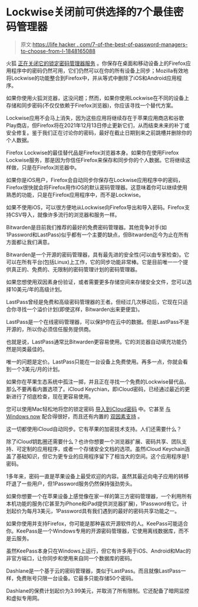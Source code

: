 # Lockwise关闭前可供选择的7个最佳密码管理器

> 原文:[https://life hacker . com/7-of-the-best-of-password-managers-to-choose-from-l-1848165088](https://lifehacker.com/7-of-the-best-password-managers-to-choose-from-before-l-1848165088)

火狐 [正在关闭它的锁定密码管理器服务](https://support.mozilla.org/en-US/kb/end-of-support-firefox-lockwise#firefox-lockwise:web:) 。你保存在桌面和移动设备上的Firefox应用程序中的密码仍然可用，它们仍然可以在你的所有设备上同步；Mozilla有效地将Lockwise的功能整合到Firefox中，并从等式中删除了iOS和Android应用程序。

如果你使用火狐浏览器，这没问题；然而，如果你使用Lockwise在不同的设备上存储和同步密码(不仅仅依赖于Firefox浏览器)，你应该寻找一个替代方案。

Lockwise应用不会马上消失，因为这些应用将继续存在于苹果应用商店和谷歌Play商店，但Firefox将在2021年12月13日停止更新它们，从而结束未来的补丁或安全修复。鉴于我们正在讨论你的密码，最好在截止日期到来之前跳槽并删除你的个人数据。

Firefox Lockwise的最佳替代品是Firefox浏览器本身。如果你在使用Firefox Lockwise服务，那是因为你信任Firefox来保存和同步你的个人数据。它将继续这样做，只是在Firefox浏览器中。

如果你是iOS用户，Firefox会自动同步你保存在Lockwise应用程序中的密码，Firefox很快就会将Firefox用作iOS的默认密码管理器。这意味着你可以继续使用熟悉的功能，只是在Firefox应用程序中，而不是Lockwise。

如果不使用iOS，可以很方便地从Lockwise向Firefox导出和导入密码。Firefox支持CSV导入，就像许多流行的浏览器和服务一样。

Bitwarden是目前我们推荐的最好的免费密码管理器。其他竞争对手(如1Password和LastPass)似乎都有一个主要的缺点，但Bitwarden迄今为止在所有方面都让我们满意。

Bitwarden是一个开源的密码管理器，具有最先进的安全性(可以由专家检查)。它可以在所有平台(包括Linux)上工作，它的同步功能非常棒。它是目前唯一一个提供真正的、免费的、无限制的密码管理计划的密码管理器。

如果您想使用双因素身份验证，或者需要更多存储空间来存储安全文件，您可以选择10美元/年的高级计划。

LastPass曾经是免费和高级密码管理器的王者。但经过几次移动后，它现在只适合你寻找一个溢价计划(即使这样，Bitwarden出来更便宜)。

LastPass是一个在线密码管理器，可以保护你在云中的数据。但是LastPass不是开源的，所以你必须信任服务提供商。

也就是说，LastPass通常比Bitwarden更容易使用。它的浏览器自动填充功能仍然是同类最佳的。

唯一的问题是定价。LastPass只能在一台设备上免费使用。再多一点，你就会看到一个3美元/月的计划。

如果你在苹果生态系统中孤注一掷，并且正在寻找一个免费的Lockwise替代品，那么不要再看内置选项了。iCloud Keychian，即iCloud密码，已经通过最近的更新进行了彻底检查，现在更容易使用。

您可以使用Mac轻松地将您的锁定密码 [导入到iCloud密码](https://lifehacker.com/how-to-import-and-export-passwords-from-icloud-keychain-1847962074) 中。它甚至 [与Windows now](https://lifehacker.com/how-to-finally-use-your-icloud-passwords-on-windows-1847507307) 配合得很好，而且还有内置的 [双因素支持](https://lifehacker.com/you-should-use-your-iphones-new-built-in-two-factor-aut-1847721186) 。

这一切都使用iCloud自动同步。它有苹果的加密技术支持。人们还需要什么？

除了iCloud钥匙圈还需要什么？也许你想要一个浏览器扩展、密码共享、团队支持、可定制的应用程序，或者一个存储安全文档的选项。虽然iCloud Keychain涵盖了基础知识，但它为更专业的应用程序留下了相当大的空间。这个应用程序是1密码。

1多年来，密码一直是苹果设备上最受欢迎的内容。虽然其最近向电子应用的转移吓退了一些用户，但1Password服务仍然保持强劲势头。

如果你想要一个在苹果设备上感觉像在家一样的第三方密码管理器，一个利用所有本机功能的服务(它甚至为iPhone和iPad提供浏览器扩展)，1Password有它。计划起价为每月3美元，1Password具有我们遇到的最好的密码共享功能之一。

如果你使用并支持Firefox，你可能是那种喜欢开源软件的人。KeePass可能适合你。KeePass是一个Windows专用的开源密码管理器，它使用离线数据库，而不是云服务。

虽然KeePass本身只在Windows上运行，但它有许多用于iOS、Android和Mac的非官方端口，让你同步和使用来自同一个数据库的密码。

Dashlane是一个基于云的密码管理器，类似于LastPass。而且就像LastPass一样，免费账号只限一台设备。它最多只能存储50个密码。

Dashlane的保费计划起价为3.99美元，并取消了所有限制。它还配备了暗网监控和虚拟专用网。